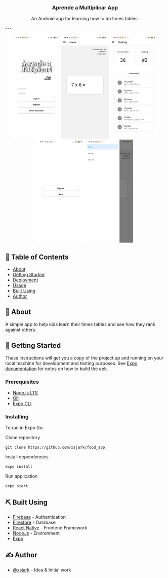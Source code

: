 <h3 align="center">Aprende a Multiplicar App</h3>
<p align="center"> An Android app for learning how to do times tables.
    <br> 
</p>
---

<p align="center">
  <a href="" rel="noopener">
 <img width=150px src="https://raw.githubusercontent.com/xsjark/multiplication_app/master/screenshots/login.jpg" alt="Project logo"></a>
 <a href="" rel="noopener">
 <img width=150px src="https://raw.githubusercontent.com/xsjark/multiplication_app/master/screenshots/home.jpg" alt="Project logo"></a>
 <a href="" rel="noopener">
 <img width=150px src="https://raw.githubusercontent.com/xsjark/multiplication_app/master/screenshots/ranking.jpg" alt="Project logo"></a>
 <a href="" rel="noopener">
 <img width=150px src="https://raw.githubusercontent.com/xsjark/multiplication_app/master/screenshots/signout.jpg" alt="Project logo"></a>
 <a href="" rel="noopener">
 <img width=150px src="https://raw.githubusercontent.com/xsjark/multiplication_app/master/screenshots/navigation.jpg" alt="Project logo"></a>
</p>

## 📝 Table of Contents

- [About](#about)
- [Getting Started](#getting_started)
- [Deployment](#deployment)
- [Usage](#usage)
- [Built Using](#built_using)
- [Author](#authors)

## 🧐 About <a name = "about"></a>

A simple app to help kids learn their times tables and see how they rank against others.

## 🏁 Getting Started <a name = "getting_started"></a>

These instructions will get you a copy of the project up and running on your local machine for development and testing purposes. See [Expo documentation](https://docs.expo.dev/distribution/building-standalone-apps/) for notes on how to build the apk.

### Prerequisites

- [Node.js LTS](https://nodejs.org/en/)
- [Git](https://git-scm.com/downloads)
- [Expo CLI](https://docs.expo.dev/get-started/installation/)

### Installing

To run in Expo Go.

Clone repository

```
git clone https://github.com/xsjark/food_app
```

Install dependencies

```
expo install
```

Run application

```
expo start
```

## ⛏️ Built Using <a name = "built_using"></a>

- [Firebase](https://firebase.google.com/) - Authentication
- [Firestore](https://firebase.google.com/docs/firestore) - Database
- [React Native](https://reactnative.dev/) - Frontend Framework
- [NodeJs](https://nodejs.org/en/) - Environment
- [Expo](https://docs.expo.dev/)

## ✍️ Author <a name = "author"></a>

- [@xsjark](https://github.com/xsjark) - Idea & Initial work
